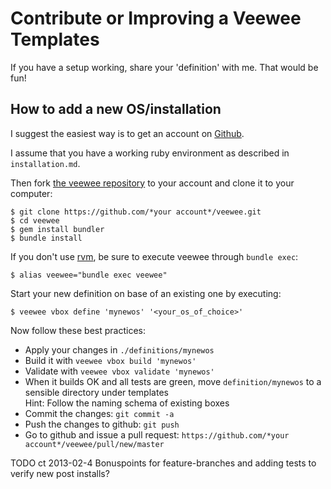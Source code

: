 # Contribute or Improving a Veewee Templates

If you have a setup working, share your 'definition' with me. That would be fun!

## How to add a new OS/installation

I suggest the easiest way is to get an account on [Github](https://github.com).

I assume that you have a working ruby environment as described in `installation.md`.

Then fork [the veewee repository](https://github.com/jedi4ever/veewee) to your account and clone it to your computer:

    $ git clone https://github.com/*your account*/veewee.git
    $ cd veewee
    $ gem install bundler
    $ bundle install

If you don't use [rvm](https://rvm.io/), be sure to execute veewee through `bundle exec`:

    $ alias veewee="bundle exec veewee"

Start your new definition on base of an existing one by executing:

    $ veewee vbox define 'mynewos' '<your_os_of_choice>'

Now follow these best practices:

- Apply your changes in `./definitions/mynewos`
- Build it with `veewee vbox build 'mynewos'`
- Validate with `veewee vbox validate 'mynewos'`
- When it builds OK and all tests are green, move `definition/mynewos` to a sensible directory under templates<br>
  Hint: Follow the naming schema of existing boxes
- Commit the changes: `git commit -a`
- Push the changes to github: `git push`
- Go to github and issue a pull request: `https://github.com/*your account*/veewee/pull/new/master`

TODO ct 2013-02-4 Bonuspoints for feature-branches and adding tests to verify new post installs?